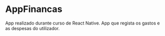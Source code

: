 # AppFinancas
App realizado durante curso de React Native. App que regista os gastos e as despesas do utilizador.
